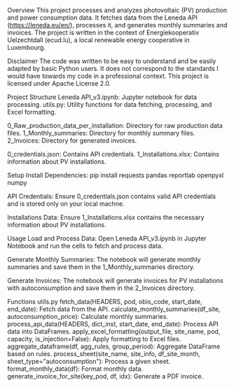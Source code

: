 Overview
This project processes and analyzes photovoltaic (PV) production and power consumption data. It fetches data from the Leneda API (https://leneda.eu/en/), processes it, and generates monthly summaries and invoices. The project is written in the context of Energiekooperativ Uelzechtdall (ecud.lu), a local renewable energy cooperative in Luxembourg.

Disclaimer
The code was written to be easy to understand and be easily adapted by basic Python users. It does not correspond to the standards I would have towards my code in a professional context. This project is licensed under Apache License 2.0.

Project Structure
Leneda API_v3.ipynb: Jupyter notebook for data processing. utils.py: Utility functions for data fetching, processing, and Excel formatting.

0_Raw_production_data_per_installation: Directory for raw production data files. 1_Monthly_summaries: Directory for monthly summary files. 2_Invoices: Directory for generated invoices.

0_credentials.json: Contains API credentials. 1_Installations.xlsx: Contains information about PV installations.

Setup
Install Dependencies: pip install requests pandas reportlab openpyxl numpy

API Credentials: Ensure 0_credentials.json contains valid API credentials and is stored only on your local machne.

Installations Data: Ensure 1_Installations.xlsx contains the necessary information about PV installations.

Usage
Load and Process Data: Open Leneda API_v3.ipynb in Jupyter Notebook and run the cells to fetch and process data.

Generate Monthly Summaries: The notebook will generate monthly summaries and save them in the 1_Monthly_summaries directory.

Generate Invoices: The notebook will generate invoices for PV installations with autoconsumption and save them in the 2_Invoices directory.

Functions
utils.py fetch_data(HEADERS, pod, obis_code, start_date, end_date): Fetch data from the API. calculate_monthly_summaries(df_site, autoconsumption_price): Calculate monthly summaries. process_api_data(HEADERS, dict_inst, start_date, end_date): Process API data into DataFrames. apply_excel_formatting(output_file, site_name, pod, capacity, is_injection=False): Apply formatting to Excel files. aggregate_dataframe(df, agg_rules, group_period): Aggregate DataFrame based on rules. process_sheet(site_name, site_info, df_site_month, sheet_type="autoconsumption"): Process a given sheet. format_monthly_data(df): Format monthly data. generate_invoice_for_site(key_pod, df, idx): Generate a PDF invoice.